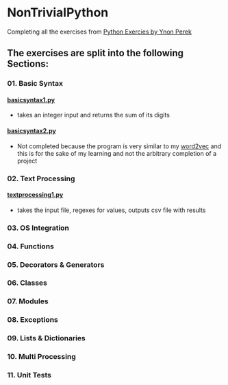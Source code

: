# NonTrivialPython
Completing all the exercises from [Python Exercies by Ynon Perek](https://www.ynonperek.com/2017/09/21/python-exercises/?utm_source=mybridge&amp;utm_medium=blog&amp;utm_campaign=read_more)


## The exercises are split into the following Sections:
### 01. Basic Syntax
#### [basicsyntax1.py](./basicsyntax1.py)
 - takes an integer input and returns the sum of its digits
#### [basicsyntax2.py](./basicsyntax2.py)
 - Not completed because the program is very similar to my [word2vec](https://github.com/manvillej/Word2Vec/blob/master/word2vec.py) and this is for the sake of my learning and not the arbitrary completion of a project
### 02. Text Processing
#### [textprocessing1.py](./textprocessing1.py)
 - takes the input file, regexes for values, outputs csv file with results
### 03. OS Integration
### 04. Functions
### 05. Decorators & Generators
### 06. Classes
### 07. Modules
### 08. Exceptions
### 09. Lists & Dictionaries
### 10. Multi Processing
### 11. Unit Tests
